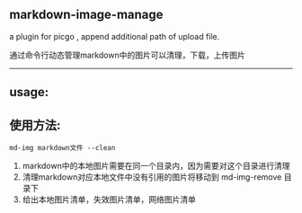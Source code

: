 ## markdown-image-manage

a plugin for picgo , append additional path of upload file.

通过命令行动态管理markdown中的图片可以清理，下载，上传图片

---

## usage:



## 使用方法:

`md-img markdown文件 --clean`

1. markdown中的本地图片需要在同一个目录内，因为需要对这个目录进行清理
2. 清理markdown对应本地文件中没有引用的图片将移动到 md-img-remove 目录下
3. 给出本地图片清单，失效图片清单，网络图片清单




